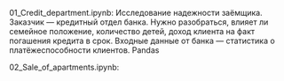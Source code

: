 01_Сredit_department.ipynb:
    Исследование надежности заёмщика.
      Заказчик — кредитный отдел банка. Нужно разобраться, влияет ли семейное положение, количество детей, доход клиента на факт погашения кредита в срок.
      Входные данные от банка — статистика о платёжеспособности клиентов.
    Pandas
    
02_Sale_of_apartments.ipynb:
    
